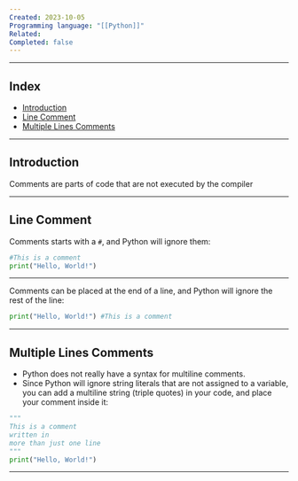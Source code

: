 ```yaml
---
Created: 2023-10-05
Programming language: "[[Python]]"
Related: 
Completed: false
---
```

---
## Index
- [Introduction](#Introduction)
- [Line Comment](#Line%20Comment)
- [Multiple Lines Comments](#Multiple%20Lines%20Comments)
---
## Introduction 
Comments are parts of code that are not executed by the compiler

---
## Line Comment

Comments starts with a `#`, and Python will ignore them:

```Python
#This is a comment  
print("Hello, World!")
```

---
Comments can be placed at the end of a line, and Python will ignore the rest of the line:

``` Python
print("Hello, World!") #This is a comment
```

---
## Multiple Lines Comments
- Python does not really have a syntax for multiline comments.
- Since Python will ignore string literals that are not assigned to a variable, you can add a multiline string (triple quotes) in your code, and place your comment inside it:

```Python
"""  
This is a comment  
written in  
more than just one line  
"""  
print("Hello, World!")
```

---